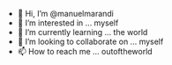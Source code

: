 - 👋 Hi, I’m @manuelmarandi
- 👀 I’m interested in ... myself
- 🌱 I’m currently learning ... the world
- 💞️ I’m looking to collaborate on ... myself
- 📫 How to reach me ... outoftheworld

<!---
manuelmarandi/manuelmarandi is a ✨ special ✨ repository because its `README.md` (this file) appears on your GitHub profile.
You can click the Preview link to take a look at your changes.
--->
